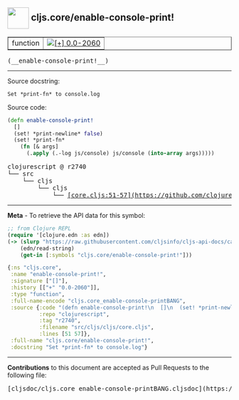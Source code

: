 ## <img width="48px" valign="middle" src="http://i.imgur.com/Hi20huC.png"> cljs.core/enable-console-print!

 <table border="1">
<tr>

<td>function</td>
<td><a href="https://github.com/cljsinfo/cljs-api-docs/tree/0.0-2060"><img valign="middle" alt="[+] 0.0-2060" src="https://img.shields.io/badge/+-0.0--2060-lightgrey.svg"></a> </td>
</tr>
</table>

 <samp>
(__enable-console-print!__)<br>
</samp>

---




Source docstring:

```
Set *print-fn* to console.log
```

Source code:

```clj
(defn enable-console-print!
  []
  (set! *print-newline* false)
  (set! *print-fn*
    (fn [& args]
      (.apply (.-log js/console) js/console (into-array args)))))
```

 <pre>
clojurescript @ r2740
└── src
    └── cljs
        └── cljs
            └── <ins>[core.cljs:51-57](https://github.com/clojure/clojurescript/blob/r2740/src/cljs/cljs/core.cljs#L51-L57)</ins>
</pre>


---

__Meta__ - To retrieve the API data for this symbol:

```clj
;; from Clojure REPL
(require '[clojure.edn :as edn])
(-> (slurp "https://raw.githubusercontent.com/cljsinfo/cljs-api-docs/catalog/cljs-api.edn")
    (edn/read-string)
    (get-in [:symbols "cljs.core/enable-console-print!"]))
```

```clj
{:ns "cljs.core",
 :name "enable-console-print!",
 :signature ["[]"],
 :history [["+" "0.0-2060"]],
 :type "function",
 :full-name-encode "cljs.core_enable-console-printBANG",
 :source {:code "(defn enable-console-print!\n  []\n  (set! *print-newline* false)\n  (set! *print-fn*\n    (fn [& args]\n      (.apply (.-log js/console) js/console (into-array args)))))",
          :repo "clojurescript",
          :tag "r2740",
          :filename "src/cljs/cljs/core.cljs",
          :lines [51 57]},
 :full-name "cljs.core/enable-console-print!",
 :docstring "Set *print-fn* to console.log"}

```

---

__Contributions__ to this document are accepted as Pull Requests to the following file:

 <pre>
[cljsdoc/cljs.core_enable-console-printBANG.cljsdoc](https://github.com/cljsinfo/cljs-api-docs/blob/master/cljsdoc/cljs.core_enable-console-printBANG.cljsdoc)
</pre>

